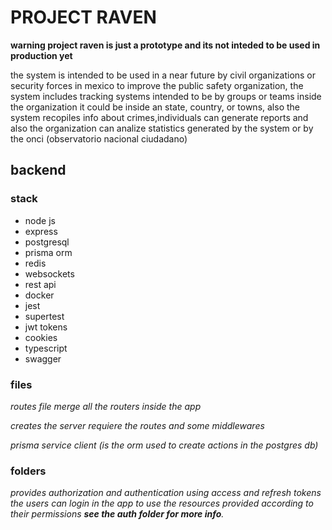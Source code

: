 # PROJECT RAVEN

**warning project raven is just a prototype and its not inteded to be used in production yet**

the system is intended to be used in a near future by civil organizations or security forces in mexico  to improve the public safety organization, the system includes tracking systems intended to be by   groups or teams inside the organization it could be inside an state, country, or towns, also the system recopiles info about crimes,individuals can generate reports and also the organization can analize statistics generated by the system or by the onci (observatorio nacional ciudadano) 


## backend 

### stack
* node js
* express
* postgresql 
* prisma orm
* redis
* websockets
* rest api 
* docker
* jest
* supertest 
* jwt tokens
* cookies 
* typescript
* swagger

### files
*routes file  merge all the routers inside the app*

*creates the server requiere the  routes and some middlewares*

*prisma service client (is the orm used to create actions in the postgres db)*

### folders

*provides authorization and authentication using access and refresh tokens the users can login in the app to use the resources provided according to their permissions **see the auth folder for more info**.* 
